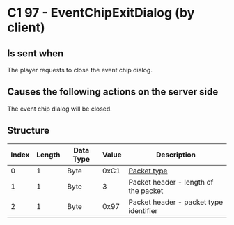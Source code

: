 # C1 97 - EventChipExitDialog (by client)

## Is sent when

The player requests to close the event chip dialog.

## Causes the following actions on the server side

The event chip dialog will be closed.

## Structure

| Index | Length | Data Type | Value | Description |
|-------|--------|-----------|-------|-------------|
| 0 | 1 |   Byte   | 0xC1  | [Packet type](PacketTypes.md) |
| 1 | 1 |    Byte   |   3   | Packet header - length of the packet |
| 2 | 1 |    Byte   | 0x97  | Packet header - packet type identifier |